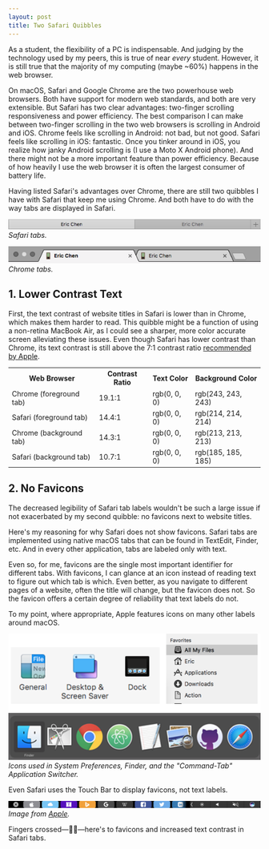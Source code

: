 ```yaml
---
layout: post
title: Two Safari Quibbles
---
```


As a student, the flexibility of a PC is indispensable. And judging by the technology used by my peers, this is true of near *every* student. However, it is still true that the majority of my computing (maybe ~60%) happens in the web browser.

On macOS, Safari and Google Chrome are the two powerhouse web browsers. Both have support for modern web standards, and both are very extensible. But Safari has two clear advantages: two-finger scrolling responsiveness and power efficiency. The best comparison I can make between two-finger scrolling in the two web browsers is scrolling in Android and iOS. Chrome feels like scrolling in Android: not bad, but not good. Safari feels like scrolling in iOS: fantastic. Once you tinker around in iOS, you realize how janky Android scrolling is (I use a Moto X Android phone). And there might not be a more important feature than power efficiency. Because of how heavily I use the web browser it is often the largest consumer of battery life.

Having listed Safari's advantages over Chrome, there are still two quibbles I have with Safari that keep me using Chrome. And both have to do with the way tabs are displayed in Safari.

![safari-tabs.png](/assets/2017/02/safari-tabs.png)*Safari tabs.*

![chrome-tabs.png](/assets/2017/02/chrome-tabs.png)*Chrome tabs.*

## 1. Lower Contrast Text

First, the text contrast of website titles in Safari is lower than in Chrome, which makes them harder to read. This quibble might be a function of using a non-retina MacBook Air, as I could see a sharper, more color accurate screen alleviating these issues. Even though Safari has lower contrast than Chrome, its text contrast is still above the 7:1 contrast ratio [recommended by Apple][apple contrast ratio].

<div class="table-wrapper">
<table>
  <tr>
    <th>Web Browser</th>
    <th>Contrast Ratio</th>
    <th>Text Color</th>
		<th>Background Color</th>
  </tr>
  <tr>
    <td>Chrome (foreground tab)</td>
    <td>19.1:1</td>
    <td>rgb(0, 0, 0)</td>
		<td>rgb(243, 243, 243)</td>
  </tr>
	<tr>
		<td>Safari (foreground tab)</td>
		<td>14.4:1</td>
		<td>rgb(0, 0, 0)</td>
		<td>rgb(214, 214, 214)</td>
	</tr>
	<tr>
		<td>Chrome (background tab)</td>
		<td>14.3:1</td>
		<td>rgb(0, 0, 0)</td>
		<td>rgb(213, 213, 213)</td>
	</tr>
	<tr>
		<td>Safari (background tab)</td>
		<td>10.7:1</td>
		<td>rgb(0, 0, 0)</td>
		<td>rgb(185, 185, 185)</td>
	</tr>
</table>
</div>

## 2. No Favicons

The decreased legibility of Safari tab labels wouldn't be such a large issue if not exacerbated by my second quibble: no favicons next to website titles.

Here's my reasoning for why Safari does not show favicons. Safari tabs are implemented using native macOS tabs that can be found in TextEdit, Finder, etc. And in every other application, tabs are labeled only with text.

Even so, for me, favicons are the single most important identifier for different tabs. With favicons, I can glance at an icon instead of reading text to figure out which tab is which. Even better, as you navigate to different pages of a website, often the title will change, but the favicon does not. So the favicon offers a certain degree of reliability that text labels do not.

To my point, where appropriate, Apple features icons on many other labels around macOS.

![mac-icons.png](/assets/2017/02/mac-icons.png)*Icons used in System Preferences, Finder, and the "Command-Tab" Application Switcher.*

Even Safari uses the Touch Bar to display favicons, not text labels.

![macbookpro-touch-bar-safari-favorites.png](/assets/2017/02/macbookpro-touch-bar-safari-favorites.png)*Image from [Apple](https://support.apple.com/en-us/HT207055).*

Fingers crossed—🤞🤞—here's to favicons and increased text contrast in Safari tabs.

[apple contrast ratio]: https://developer.apple.com/ios/human-interface-guidelines/visual-design/color/
